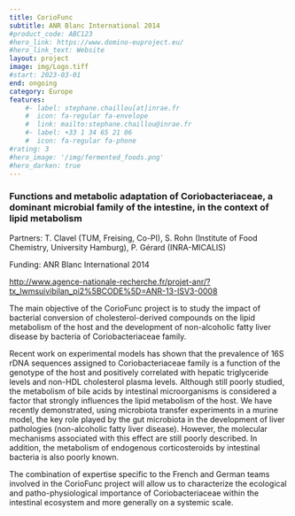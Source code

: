 ```yaml
---
title: CorioFunc
subtitle: ANR Blanc International 2014
#product_code: ABC123
#hero_link: https://www.domino-euproject.eu/
#hero_link_text: Website
layout: project
image: img/Logo.tiff
#start: 2023-03-01
end: ongoing
category: Europe
features:
    #- label: stephane.chaillou[at]inrae.fr
    #  icon: fa-regular fa-envelope
    #  link: mailto:stephane.chaillou@inrae.fr
    #- label: +33 1 34 65 21 06
    #  icon: fa-regular fa-phone
#rating: 3
#hero_image: '/img/fermented_foods.png'
#hero_darken: true
---
```



### Functions and metabolic adaptation of Coriobacteriaceae, a dominant microbial family of the intestine, in the context of lipid metabolism

Partners: T. Clavel (TUM, Freising, Co-PI), S. Rohn (Institute of Food Chemistry, University Hamburg), P. Gérard (INRA-MICALIS)

Funding: ANR Blanc International 2014

http://www.agence-nationale-recherche.fr/projet-anr/?tx_lwmsuivibilan_pi2%5BCODE%5D=ANR-13-ISV3-0008


The main objective of the CorioFunc project is to study the impact of bacterial conversion of cholesterol-derived compounds on the lipid metabolism of the host and the development of non-alcoholic fatty liver disease by bacteria of Coriobacteriaceae family.

Recent work on experimental models has shown that the prevalence of 16S rDNA sequences assigned to Coriobacteriaceae family is a function of the genotype of the host and positively correlated with hepatic triglyceride levels and non-HDL cholesterol plasma levels. Although still poorly studied, the metabolism of bile acids by intestinal microorganisms is considered a factor that strongly influences the lipid metabolism of the host. We have recently demonstrated, using microbiota transfer experiments in a murine model, the key role played by the gut microbiota in the development of liver pathologies (non-alcoholic fatty liver disease). However, the molecular mechanisms associated with this effect are still poorly described. In addition, the metabolism of endogenous corticosteroids by intestinal bacteria is also poorly known.

The combination of expertise specific to the French and German teams involved in the CorioFunc project will allow us to characterize the ecological and patho-physiological importance of Coriobacteriaceae within the intestinal ecosystem and more generally on a systemic scale.

